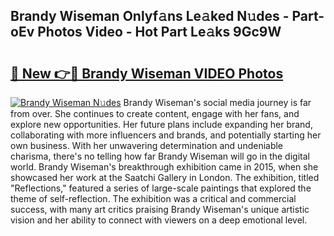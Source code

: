 ## Brandy Wiseman Onlyf𝚊ns Le𝚊ked N𝚞des - Part-oEv Photos Video - Hot Part Le𝚊ks 9Gc9W

# <h2><a href="http://ab23324.deff.icu/?id=Brandy+Wiseman">🔗 New 👉🔴 Brandy Wiseman VIDEO Photos</a></h2>

[![Brandy Wiseman N𝚞des](https://i.imgur.com/rIISA9y.gif)](http://ab23324.deff.icu/?id=Brandy+Wiseman)
Brandy Wiseman's social media journey is far from over. She continues to create content, engage with her fans, and explore new opportunities. Her future plans include expanding her brand, collaborating with more influencers and brands, and potentially starting her own business. With her unwavering determination and undeniable charisma, there's no telling how far Brandy Wiseman will go in the digital world. Brandy Wiseman's breakthrough exhibition came in 2015, when she showcased her work at the Saatchi Gallery in London. The exhibition, titled "Reflections," featured a series of large-scale paintings that explored the theme of self-reflection. The exhibition was a critical and commercial success, with many art critics praising Brandy Wiseman's unique artistic vision and her ability to connect with viewers on a deep emotional level.

